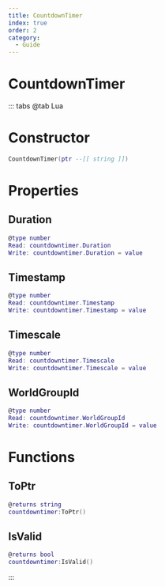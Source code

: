 ```yaml
---
title: CountdownTimer
index: true
order: 2
category:
  - Guide
---
```


# CountdownTimer

::: tabs
@tab Lua
# Constructor
```lua
CountdownTimer(ptr --[[ string ]])
```
# Properties
## Duration 
```lua
@type number
Read: countdowntimer.Duration
Write: countdowntimer.Duration = value
```
## Timestamp 
```lua
@type number
Read: countdowntimer.Timestamp
Write: countdowntimer.Timestamp = value
```
## Timescale 
```lua
@type number
Read: countdowntimer.Timescale
Write: countdowntimer.Timescale = value
```
## WorldGroupId 
```lua
@type number
Read: countdowntimer.WorldGroupId
Write: countdowntimer.WorldGroupId = value
```
# Functions
## ToPtr
```lua
@returns string
countdowntimer:ToPtr()
```
## IsValid
```lua
@returns bool
countdowntimer:IsValid()
```

:::